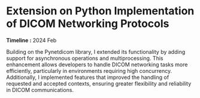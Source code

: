 # Extension on Python Implementation of DICOM Networking Protocols

**Timeline :** 2024 Feb

Building on the Pynetdicom library,
I extended its functionality by adding support for asynchronous operations and multiprocessing.
This enhancement allows developers to handle DICOM networking tasks more efficiently,
particularly in environments requiring high concurrency.
Additionally, I implemented features that improved the handling of requested and accepted contexts,
ensuring greater flexibility and reliability in DICOM communications.
